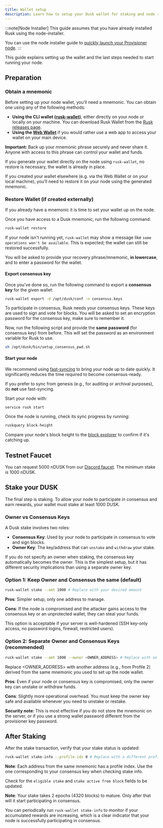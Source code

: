 ```yaml
---
title: Wallet setup
description: Learn how to setup your Dusk wallet for staking and node running.
---
```


:::note[Node Installer]
This guide assumes that you have already installed Rusk using the node-installer.

You can use the node installer guide to [quickly launch your Provisioner node](/operator/guides/provisioner-node).
:::

This guide explains setting up the wallet and the last steps needed to start running your node.

## Preparation

### Obtain a mnemonic

Before setting up your node wallet, you’ll need a mnemonic. You can obtain one using any of the following methods:

- **Using the CLI wallet ([rusk-wallet](https://github.com/dusk-network/rusk/blob/master/rusk-wallet/src/bin/README.md))**, either directly on your node or locally on your machine. You can download Rusk Wallet from the [Rusk releases page](https://github.com/dusk-network/rusk/releases?q=rusk+wallet&expanded=true).
- **Using the [Web Wallet](https://apps.dusk.network/wallet/setup/)** if you would rather use a web app to access your wallet on your main device.

**Important:** Back up your mnemonic phrase securely and never share it. Anyone with access to this phrase can control your wallet and funds.

If you generate your wallet directly on the node using `rusk-wallet`, no restore is necessary, the wallet is already in place.

If you created your wallet elsewhere (e.g. via the Web Wallet or on your local machine), you’ll need to restore it on your node using the generated mnemonic.

### Restore Wallet (if created externally)

If you already have a mnemonic it is time to set your wallet up on the node.

Once you have access to a Dusk mnemonic, run the following command:

```sh
rusk-wallet restore
```

If your node isn't running yet, `rusk-wallet` may show a message like `some operations won't be available`. This is expected; the wallet can still be restored successfully.

You will be asked to provide your recovery phrase/mnemonic, **in lowercase**, and to enter a password for the wallet.

#### Export consensus key

Once you've done so, run the following command to export a **consensus key** for the given wallet:

```sh
rusk-wallet export -d /opt/dusk/conf -n consensus.keys
```

To participate in consensus, Rusk needs your consensus keys. These keys are used to sign and vote for blocks. You will be asked to set an encryption password for the consensus key, make sure to remember it.

Now, run the following script and provide the **same password** (for consensus key) from before. This will set the password as an environment variable for Rusk to use.

```sh
sh /opt/dusk/bin/setup_consensus_pwd.sh
```

#### Start your node

We recommend using [fast-syncing](/operator/guides/fast-sync) to bring your node up to date quickly. It significantly reduces the time required to become consensus-ready.

If you prefer to sync from genesis (e.g., for auditing or archival purposes), do **not** use fast-syncing.

Start your node with:
```sh
service rusk start
```

Once the node is running, check its sync progress by running:

```sh
ruskquery block-height
```

Compare your node's block height to the [block explorer](https://explorer.dusk.network/) to confirm if it's catching up.

## Testnet Faucet

You can request 5000 nDUSK from our [Discord faucet](/operator/guides/nocturne-faucet). The minimum stake is 1000 nDUSK.

## Stake your DUSK

The final step is staking. To allow your node to participate in consensus and earn rewards, your wallet must stake at least 1000 DUSK.

### Owner vs Consensus Keys

A Dusk stake involves two roles:

- **Consensus Key**: Used by your node to participate in consensus to vote and sign blocks.
- **Owner Key**: The key/address that can `unstake` and `withdraw` your stake.

If you do not specify an owner when staking, the consensus key automatically becomes the owner. This is the simplest setup, but it has different security implications than using a separate owner key. 

### Option 1: Keep Owner and Consensus the same (default)

```sh
rusk-wallet stake --amt 1000 # Replace with your desired amount
```

**Pros**:
Simpler setup, only one address to manage.

**Cons**:
If the node is compromised and the attacker gains access to the consensus key or an unprotected wallet, they can steal your funds. 

This option is acceptable if your server is well-hardened (SSH key-only access, no password logins, firewall, restricted users).

### Option 2: Separate Owner and Consensus Keys (recommended)

```sh
rusk-wallet stake --amt 1000 --owner <OWNER_ADDRESS> # Replace with an address from the same mnemonic
```

Replace <OWNER_ADDRESS> with another address (e.g., from Profile 2) derived from the same mnemonic you used to set up the node wallet.

**Pros**:
Even if your node or consensus key is compromised, only the owner key can unstake or withdraw funds. 

**Cons**: 
Slightly more operational overhead. You must keep the owner key safe and available whenever you need to unstake or restake.

**Security note**: This is most effective if you do not store the mnemonic on the server, or if you use a strong wallet password different from the provisioner key password.

## After Staking

After the stake transaction, verify that your stake status is updated:

```sh
rusk-wallet stake-info --profile-idx 0 # Replace with a different profile if applicable
```

**Note**: Each address from the same mnemonic has a profile index. Use the one corresponding to your consensus key when checking stake info.

Check for the `eligible stake` and `stake active from block` fields to be updated.

**Note**: Your stake takes 2 epochs (4320 blocks) to mature. Only after that will it start participating in consensus.

You can periodically run `rusk-wallet stake-info` to monitor if your accumulated rewards are increasing, which is a clear indicator that your node is successfully participating in consensus.
